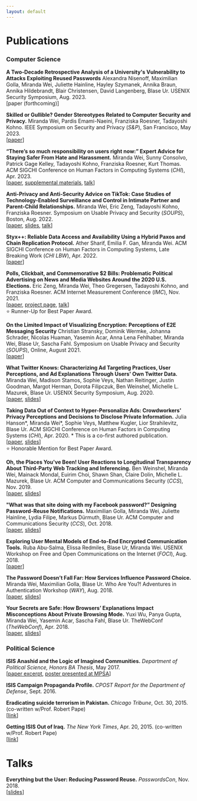 ```yaml
---
layout: default
---
```



# Publications

### Computer Science

**A Two-Decade Retrospective Analysis of a University's Vulnerability to Attacks Exploiting Reused Passwords** Alexandra Nisenoff, Maximilian Golla, Miranda Wei, Juliette Hainline, Hayley Szymanek, Annika Braun, Annika Hildebrandt, Blair Christensen, David Langenberg, Blase Ur. USENIX Security Symposium, Aug. 2023.<br/>
[paper (forthcoming)]

**Skilled or Gullible? Gender Stereotypes Related to Computer Security and Privacy.** Miranda Wei, Pardis Emami-Naeini, Franziska Roesner, Tadayoshi Kohno. IEEE Symposium on Security and Privacy (_S&P_), San Francisco, May 2023. <br/>
[[paper](/assets/sp23.pdf)]

**“There’s so much responsibility on users right now:” Expert Advice for Staying Safer From Hate and Harassment.** Miranda Wei, Sunny Consolvo, Patrick Gage Kelley, Tadayoshi Kohno, Franziska Roesner, Kurt Thomas. ACM SIGCHI Conference on Human Factors in Computing Systems (_CHI_), Apr. 2023. <br/>
[[paper](/assets/chi23.pdf), [supplemental materials](/assets/chi23-supplemental.pdf), [talk](https://www.youtube.com/watch?v=EluNs24Zs9o)]

**Anti-Privacy and Anti-Security Advice on TikTok: Case Studies of Technology-Enabled Surveillance and Control in Intimate Partner and Parent-Child Relationships.** Miranda Wei, Eric Zeng, Tadayoshi Kohno, Franziska Roesner. Symposium on Usable Privacy and Security (_SOUPS_), Boston, Aug. 2022. <br/>
[[paper](/assets/soups22.pdf), [slides](/assets/soups22-slides.pdf), [talk](https://www.youtube.com/watch?v=7WlMmG8q-6s)]

**Styx++: Reliable Data Access and Availability Using a Hybrid Paxos and Chain Replication Protocol.** Ather Sharif, Emilia F. Gan, Miranda Wei. ACM SIGCHI Conference on Human Factors in Computing Systems, Late Breaking Work (_CHI LBW_), Apr. 2022. <br/>
[[paper](/assets/chi22.pdf)]

**Polls, Clickbait, and Commemorative $2 Bills: Problematic Political Advertising on News and Media Websites Around the 2020 U.S. Elections.** Eric Zeng, Miranda Wei, Theo Gregersen, Tadayoshi Kohno, and Franziska Roesner. ACM Internet Measurement Conference (_IMC_), Nov. 2021. <br/>
[[paper](/assets/imc21.pdf), [project page](https://badads.cs.washington.edu/political.html), [talk](https://www.youtube.com/watch?v=6IwV1F9E_dw)] <br/>
:star: Runner-Up for Best Paper Award.

**On the Limited Impact of Visualizing Encryption: Perceptions of E2E Messaging Security** Christian Stransky, Dominik Wermke, Johanna Schrader, Nicolas Huaman, Yasemin Acar, Anna Lena Fehlhaber, Miranda Wei, Blase Ur, Sascha Fahl. Symposium on Usable Privacy and Security (_SOUPS_), Online, August 2021. <br/>
[[paper](https://www.usenix.org/system/files/soups2021-stransky.pdf)]

**What Twitter Knows: Characterizing Ad Targeting Practices, User Perceptions, and Ad Explanations Through Users' Own Twitter Data.** Miranda Wei, Madison Stamos, Sophie Veys, Nathan Reitinger, Justin Goodman, Margot Herman, Dorota Filipczuk, Ben Weinshel, Michelle L. Mazurek, Blase Ur. USENIX Security Symposium, Aug. 2020. <br/>
[[paper](/assets/usenix20.pdf), [slides](/assets/usenix20-slides.pdf)]

**Taking Data Out of Context to Hyper-Personalize Ads: Crowdworkers' Privacy Perceptions and Decisions to Disclose Private Information.** Julia Hanson\*, Miranda Wei\*, Sophie Veys, Matthew Kugler, Lior Strahilevitz, Blase Ur. ACM SIGCHI Conference on Human Factors in Computing Systems (_CHI_), Apr. 2020. \* This is a co-first authored publication. <br/>
[[paper](/assets/chi20.pdf), [slides](/assets/chi20-slides.pdf)] <br/>
:star: Honorable Mention for Best Paper Award.

**Oh, the Places You've Been! User Reactions to Longitudinal Transparency About Third-Party Web Tracking and Inferencing.** Ben Weinshel, Miranda Wei, Mainack Mondal, Euirim Choi, Shawn Shan, Claire Dolin, Michelle L. Mazurek, Blase Ur. ACM Computer and Communications Security (_CCS_), Nov. 2019. <br/>
[[paper](/assets/ccs19.pdf), [slides](/assets/ccs19-slides.pdf)]

**"What was that site doing with my Facebook password?” Designing Password-Reuse Notifications.** Maximilian Golla, Miranda Wei, Juliette Hainline, Lydia Filipe, Markus Dürmuth, Blase Ur. ACM Computer and Communications Security (_CCS_), Oct. 2018. <br/>
[[paper](/assets/ccs18.pdf), [slides](/assets/ccs18-slides.pdf)]

**Exploring User Mental Models of End-to-End Encrypted Communication Tools.** Ruba Abu-Salma, Elissa Redmiles, Blase Ur, Miranda Wei. USENIX Workshop on Free and Open Communications on the Internet (_FOCI_), Aug. 2018. <br/>
[[paper](https://www.usenix.org/system/files/conference/foci18/foci18-paper-abu-salma.pdf)]

**The Password Doesn’t Fall Far: How Services Influence Password Choice.** Miranda Wei, Maximilian Golla, Blase Ur. Who Are You?! Adventures in Authentication Workshop (_WAY_), Aug. 2018. <br/>
[[paper](/assets/way18.pdf), [slides](/assets/way18-slides.pdf)]

**Your Secrets are Safe: How Browsers’ Explanations Impact Misconceptions About Private Browsing Mode.** Yuxi Wu, Panya Gupta, Miranda Wei, Yasemin Acar, Sascha Fahl, Blase Ur. TheWebConf (_TheWebConf_), Apr. 2018. <br/>
[[paper](/assets/www18.pdf), [slides](/assets/www18-slides.pdf)]

### Political Science

**ISIS Anashid and the Logic of Imagined Communities.** _Department of Political Science, Honors BA Thesis_, May 2017. <br/>
[[paper excerpt](/assets/thesis-excerpt.pdf), [poster presented at MPSA](/assets/MPSA-poster.pdf)]

**ISIS Campaign Propaganda Profile.** _CPOST Report for the Department of Defense_, Sept. 2016.

**Eradicating suicide terrorism in Pakistan.** _Chicago Tribune_, Oct. 30, 2015. (co-written w/Prof. Robert Pape) <br/>
[[link](http://www.chicagotribune.com/news/opinion/commentary/ct-terrorism-pakistan-suicide-muharram-shiite-sunni-perspec-1101-jm-20151030-story.html)]

**Getting ISIS Out of Iraq.** _The New York Times_, Apr. 20, 2015. (co-written w/Prof. Robert Pape) <br/>
[[link](https://www.nytimes.com/2015/04/21/opinion/getting-isis-out-of-iraq.html)]

# Talks

**Everything but the User: Reducing Password Reuse.** _PasswordsCon_, Nov. 2018. <br/>
[[slides](/assets/passwords18-slides.pdf)]